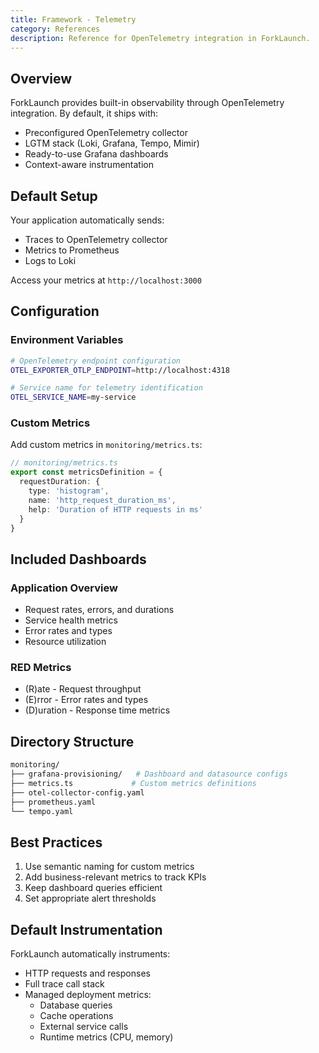 ```yaml
---
title: Framework - Telemetry
category: References
description: Reference for OpenTelemetry integration in ForkLaunch.
---
```


## Overview

ForkLaunch provides built-in observability through OpenTelemetry integration. By default, it ships with:
- Preconfigured OpenTelemetry collector
- LGTM stack (Loki, Grafana, Tempo, Mimir)
- Ready-to-use Grafana dashboards
- Context-aware instrumentation

## Default Setup

Your application automatically sends:
- Traces to OpenTelemetry collector
- Metrics to Prometheus
- Logs to Loki

Access your metrics at `http://localhost:3000`

## Configuration

### Environment Variables
```bash
# OpenTelemetry endpoint configuration
OTEL_EXPORTER_OTLP_ENDPOINT=http://localhost:4318

# Service name for telemetry identification
OTEL_SERVICE_NAME=my-service
```

### Custom Metrics

Add custom metrics in `monitoring/metrics.ts`:
```typescript
// monitoring/metrics.ts
export const metricsDefinition = {
  requestDuration: {
    type: 'histogram',
    name: 'http_request_duration_ms',
    help: 'Duration of HTTP requests in ms'
  }
}
```

## Included Dashboards

### Application Overview
- Request rates, errors, and durations
- Service health metrics
- Error rates and types
- Resource utilization

### RED Metrics
- (R)ate - Request throughput
- (E)rror - Error rates and types
- (D)uration - Response time metrics

## Directory Structure

```bash
monitoring/
├── grafana-provisioning/   # Dashboard and datasource configs
├── metrics.ts             # Custom metrics definitions
├── otel-collector-config.yaml
├── prometheus.yaml
└── tempo.yaml
```

## Best Practices

1. Use semantic naming for custom metrics
2. Add business-relevant metrics to track KPIs
3. Keep dashboard queries efficient
4. Set appropriate alert thresholds

## Default Instrumentation

ForkLaunch automatically instruments:
- HTTP requests and responses
- Full trace call stack
- Managed deployment metrics:
    - Database queries
    - Cache operations
    - External service calls
    - Runtime metrics (CPU, memory)